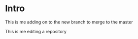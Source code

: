 # Intro

This is me adding on to the new branch to merge to the master

This is me editing a repository 
